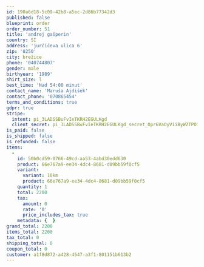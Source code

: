 ```yaml
---
id: 190a6d18-5c09-42b8-a5ec-2d86b77342d3
published: false
blueprint: order
order_number: 51
title: 'andrej gašperin'
country: SI
address: 'jurčičeva ulica 6'
zip: '8250'
city: brežice
phone: '040744807'
gender: male
birthyear: '1989'
shirt_size: l
best_time: 'Nad 54:00 minut'
contact_name: 'Maruša Ajdišek'
contact_phone: '070865454'
terms_and_conditions: true
gdpr: true
stripe:
  intent: pi_3LADSSBuFvIeTKRH2EGULKgd
  client_secret: pi_3LADSSBuFvIeTKRH2EGULKgd_secret_Opr6VaOyViiByWZTPOf9Ubi7B
is_paid: false
is_shipped: false
is_refunded: false
items:
  -
    id: 50b0cd59-0766-49cd-aa53-4abd30edd630
    product: 66e767a9-ee34-4dc4-8681-d09bb59f0cf5
    variant:
      variant: 10km
      product: 66e767a9-ee34-4dc4-8681-d09bb59f0cf5
    quantity: 1
    total: 2200
    tax:
      amount: 0
      rate: '0'
      price_includes_tax: true
    metadata: {  }
grand_total: 2200
items_total: 2200
tax_total: 0
shipping_total: 0
coupon_total: 0
customer: a1f8d872-a428-4547-a3f1-801151b613b2
---
```

